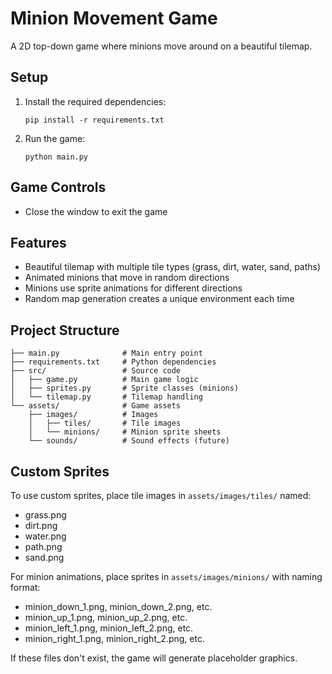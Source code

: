 # Minion Movement Game

A 2D top-down game where minions move around on a beautiful tilemap.

## Setup

1. Install the required dependencies:
   ```
   pip install -r requirements.txt
   ```

2. Run the game:
   ```
   python main.py
   ```

## Game Controls

- Close the window to exit the game

## Features

- Beautiful tilemap with multiple tile types (grass, dirt, water, sand, paths)
- Animated minions that move in random directions
- Minions use sprite animations for different directions
- Random map generation creates a unique environment each time

## Project Structure

```
├── main.py              # Main entry point
├── requirements.txt     # Python dependencies
├── src/                 # Source code
│   ├── game.py          # Main game logic
│   ├── sprites.py       # Sprite classes (minions)
│   └── tilemap.py       # Tilemap handling
└── assets/              # Game assets
    ├── images/          # Images
    │   ├── tiles/       # Tile images
    │   └── minions/     # Minion sprite sheets
    └── sounds/          # Sound effects (future)
```

## Custom Sprites

To use custom sprites, place tile images in `assets/images/tiles/` named:
- grass.png
- dirt.png
- water.png
- path.png
- sand.png

For minion animations, place sprites in `assets/images/minions/` with naming format:
- minion_down_1.png, minion_down_2.png, etc.
- minion_up_1.png, minion_up_2.png, etc.
- minion_left_1.png, minion_left_2.png, etc.
- minion_right_1.png, minion_right_2.png, etc.

If these files don't exist, the game will generate placeholder graphics. 